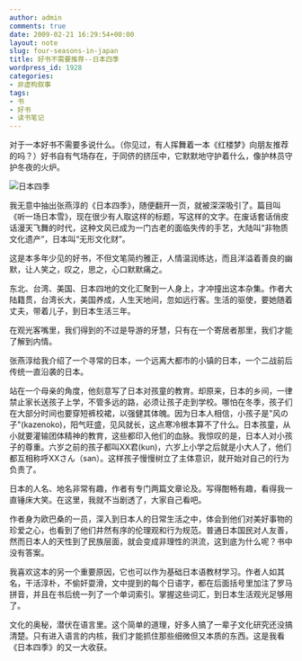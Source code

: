 ```yaml
---
author: admin
comments: true
date: 2009-02-21 16:29:54+00:00
layout: note
slug: four-seasons-in-japan
title: 好书不需要推荐--日本四季
wordpress_id: 1928
categories:
- 非虚构叙事
tags:
- 书
- 好书
- 读书笔记
---
```


对于一本好书不需要多说什么。（你见过，有人挥舞着一本《红楼梦》向朋友推荐的吗？）好书自有气场存在，于同侪的挤压中，它默默地守护着什么，像护林员守护冬夜的火炉。

![日本四季](http://farm4.static.flickr.com/3593/3297052595_7c99ee1094.jpg?v=0)

我无意中抽出张燕淳的《日本四季》，随便翻开一页，就被深深吸引了。篇目叫《听一场日本雪》，现在很少有人取这样的标题，写这样的文字。在废话套话俏皮话漫天飞舞的时代，这种文风已成为一门古老的面临失传的手艺，大陆叫“非物质文化遗产”，日本叫“无形文化财”。

这是本多年少见的好书，不但文笔简约雅正，人情温润练达，而且洋溢着善良的幽默，让人笑之，叹之，思之，心口默默痛之。

东北、台湾、美国、日本四地的文化汇聚到一人身上，才冲撞出这本杂集。作者大陆籍贯，台湾长大，美国养成，人生天地间，忽如远行客。生活的驱使，要她随着丈夫，带着儿子，到日本生活三年。

在观光客嘴里，我们得到的不过是导游的牙慧，只有在一个寄居者那里，我们才能了解到内情。

张燕淳给我介绍了一个寻常的日本，一个远离大都市的小镇的日本，一个二战前后传统一直沿袭的日本。

站在一个母亲的角度，他刻意写了日本对孩童的教育。却原来，日本的乡间，一律禁止家长送孩子上学，不管多远的路，必须让孩子走到学校。哪怕在冬季，孩子们在大部分时间也要穿短裤校裙，以强健其体魄。因为日本人相信，小孩子是"风の子"(kazenoko)，阳气旺盛，见风就长，这点寒冷根本算不了什么。日本孩童，从小就要灌输团体精神的教育，这些都印入他们的血脉。我惊叹的是，日本人对小孩子的尊重。六岁之前的孩子都叫XX君(kun)，六岁上小学之后就是小大人了，他们都互相称呼XXさん（san）。这样孩子慢慢树立了主体意识，就开始对自己的行为负责了。

日本的人名、地名非常有趣，作者有专门两篇文章论及。写得酣畅有趣，看得我一直锤床大笑。在这里，我就不当剧透了，大家自己看吧。

作者身为欧巴桑的一员，深入到日本人的日常生活之中，体会到他们对美好事物的珍爱之心，也看到了他们井然有序的伦理观和行为规范。普通日本国民对人友善，然而日本人的天性到了民族层面，就会变成非理性的洪流，这到底为什么呢？书中没有答案。

我喜欢这本的另一个重要原因，它也可以作为基础日本语教材学习。作者人如其名，干活淳朴，不偷奸耍滑，文中提到的每个日语字，都在后面括号里加注了罗马拼音，并且在书后统一列了一个单词索引。掌握这些词汇，到日本生活观光足够用了。

文化的奥秘，潜伏在语言里。这个简单的道理，好多人搞了一辈子文化研究还没搞清楚。只有进入语言的内核，我们才能抓住那些细微但又本质的东西。这是我看《日本四季》的又一大收获。
